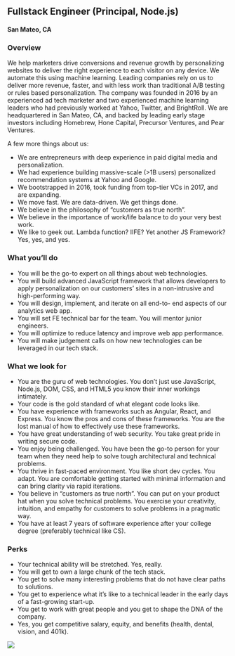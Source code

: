## Fullstack Engineer (Principal, Node.js)
#### San Mateo, CA

### Overview
We help marketers drive conversions and revenue growth by personalizing websites to deliver the right experience to each visitor on any device. We automate this using machine learning. Leading companies rely on us to deliver more revenue, faster, and with less work than traditional A/B testing or rules based personalization.
The company was founded in 2016 by an experienced ad tech marketer and two experienced machine learning leaders who had previously worked at Yahoo, Twitter, and BrightRoll. We are headquartered in San Mateo, CA, and backed by leading early stage investors including Homebrew, Hone Capital, Precursor Ventures, and Pear Ventures.

A few more things about us:

+	We are entrepreneurs with deep experience in paid digital media and personalization.
+	We had experience building massive-scale (>1B users) personalized recommendation systems at Yahoo and Google.
+	We bootstrapped in 2016, took funding from top-tier VCs in 2017, and are expanding.
+	We move fast. We are data-driven. We get things done.
+	We believe in the philosophy of “customers as true north”.
+	We believe in the importance of work/life balance to do your very best work.
+	We like to geek out. Lambda function? IIFE? Yet another JS Framework?  Yes, yes, and yes.

### What you’ll do
+	You will be the go-to expert on all things about web technologies.
+	You will build advanced JavaScript framework that allows developers to apply personalization on our customers’ sites in a non-intrusive and high-performing way.
+	You will design, implement, and iterate on all end-to- end aspects of our analytics web app.
+	You will set FE technical bar for the team. You will mentor junior engineers.
+	You will optimize to reduce latency and improve web app performance.
+	You will make judgement calls on how new technologies can be leveraged in our tech stack.

### What we look for
+	You are the guru of web technologies. You don’t just use JavaScript, Node.js, DOM, CSS, and HTML5 you know their inner workings intimately.
+	Your code is the gold standard of what elegant code looks like.
+	You have experience with frameworks such as Angular, React, and Express. You know the pros and cons of these frameworks. You are the lost manual of how to effectively use these frameworks.
+	You have great understanding of web security. You take great pride in writing secure code.
+	You enjoy being challenged. You have been the go-to person for your team when they need help to solve tough architectural and technical problems.
+	You thrive in fast-paced environment. You like short dev cycles. You adapt. You are comfortable getting started with minimal information and can bring clarity via rapid iterations.
+	You believe in “customers as true north”. You can put on your product hat when you solve technical problems.  You exercise your creativity, intuition, and empathy for customers to solve problems in a pragmatic way.  
+	You have at least 7 years of software experience after your college degree (preferably technical like CS).

### Perks
+	Your technical ability will be stretched. Yes, really.
+	You will get to own a large chunk of the tech stack.
+	You get to solve many interesting problems that do not have clear paths to solutions.
+	You get to experience what it’s like to a technical leader in the early days of a fast-growing start-up.
+	You get to work with great people and you get to shape the DNA of the company.
+	Yes, you get competitive salary, equity, and benefits (health, dental, vision, and 401k).


[<img src='https://dabuttonfactory.com/button.png?t=Learn+More&f=Calibri-Bold&ts=24&tc=fff&hp=20&vp=8&c=5&bgt=unicolored&bgc=29aafe'>](https://letsrockit.co/job/sw50zwxsaw1pemu-fullstack-engineer-principal-node-js)

